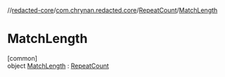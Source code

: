 //[redacted-core](../../../../index.md)/[com.chrynan.redacted.core](../../index.md)/[RepeatCount](../index.md)/[MatchLength](index.md)

# MatchLength

[common]\
object [MatchLength](index.md) : [RepeatCount](../index.md)
